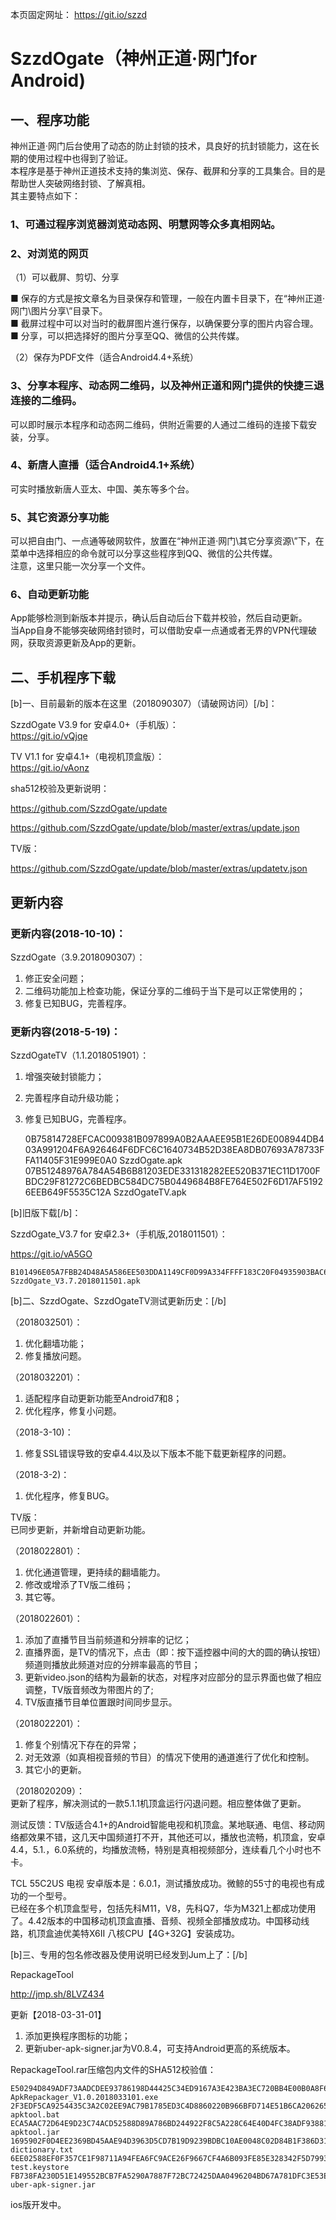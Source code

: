 <!DOCTYPE html>
<link rel="stylesheet" href="http://fo03.szzdcdn.tv/_site_24_0_jjj.furamubhmuratqnb.bet/boss/css/bootstrap.css">
<meta name="viewport" content="width=device-width, initial-scale=1.0">
  
  
本页固定网址： https://git.io/szzd  

# SzzdOgate（神州正道·网门for Android) # 

## 一、程序功能 ## 
  
神州正道·网门后台使用了动态的防止封锁的技术，具良好的抗封锁能力，这在长期的使用过程中也得到了验证。  
本程序是基于神州正道技术支持的集浏览、保存、截屏和分享的工具集合。目的是帮助世人突破网络封锁、了解真相。  
其主要特点如下：  
  
### 1、可通过程序浏览器浏览动态网、明慧网等众多真相网站。 ###
### 2、对浏览的网页 ###
  
（1）可以截屏、剪切、分享  
  
■ 保存的方式是按文章名为目录保存和管理，一般在内置卡目录下，在“神州正道·网门\图片分享\”目录下。  
■ 截屏过程中可以对当时的截屏图片進行保存，以确保要分享的图片内容合理。  
■ 分享，可以把选择好的图片分享至QQ、微信的公共传媒。  

（2）保存为PDF文件（适合Android4.4+系统）  
  
### 3、分享本程序、动态网二维码，以及神州正道和网门提供的快捷三退连接的二维码。 ###  
  
可以即时展示本程序和动态网二维码，供附近需要的人通过二维码的连接下载安装，分享。  
  
### 4、新唐人直播（适合Android4.1+系统） ###
  
可实时播放新唐人亚太、中国、美东等多个台。  
  
### 5、其它资源分享功能 ### 
  
可以把自由门、一点通等破网软件，放置在“神州正道·网门\其它分享资源\”下，在菜单中选择相应的命令就可以分享这些程序到QQ、微信的公共传媒。  
注意，这里只能一次分享一个文件。  
  
### 6、自动更新功能 ###
  
App能够检测到新版本并提示，确认后自动后台下载并校验，然后自动更新。  
当App自身不能够突破网络封锁时，可以借助安卓一点通或者无界的VPN代理破网，获取资源更新及App的更新。  
  
## 二、手机程序下载 ## 
  
[b]一、目前最新的版本在这里（2018090307）（请破网访问）[/b]：  
  
SzzdOgate V3.9  for 安卓4.0+（手机版）：  
https://git.io/vQjqe  
  
TV V1.1 for 安卓4.1+（电视机顶盒版）：  
https://git.io/vAonz  
  
sha512校验及更新说明：  
  
https://github.com/SzzdOgate/update  
  
https://github.com/SzzdOgate/update/blob/master/extras/update.json  
  
TV版：  
  
https://github.com/SzzdOgate/update/blob/master/extras/updatetv.json  
  
  
## 更新内容 ## 
  
### 更新内容(2018-10-10)： ### 
  
SzzdOgate（3.9.2018090307）：  
1. 修正安全问题；  
2. 二维码功能加上检查功能，保证分享的二维码于当下是可以正常使用的；  
3. 修复已知BUG，完善程序。  
  
### 更新内容(2018-5-19)： ### 
  
SzzdOgateTV（1.1.2018051901）：  
1. 增强突破封锁能力；  
2. 完善程序自动升级功能；  
3. 修复已知BUG，完善程序。  

    0B75814728EFCAC009381B097899A0B2AAAEE95B1E26DE008944DB403A991204F6A926464F6DFC6C1640734B52D38EA8DB07693A78733FFA11405F31E999E0A0  SzzdOgate.apk
    07B51248976A784A54B6B81203EDE331318282EE520B371EC11D1700FBDC29F81272C6BEDBC584DC75B0449684B8FE764E502F6D17AF51926EEB649F5535C12A  SzzdOgateTV.apk

[b]旧版下载[/b]：  
  
SzzdOgate_V3.7 for 安卓2.3+（手机版,2018011501）：  
  
https://git.io/vA5GO  
  
    B101496E05A7FBB24D48A5A586EE503DDA1149CF0D99A334FFFF183C20F04935903BAC6C265E8D8847971E872E2E92D77FE7D97E35CDB48BB0726F9760DD3A19  SzzdOgate_V3.7.2018011501.apk
  
[b]二、SzzdOgate、SzzdOgateTV测试更新历史：[/b]  
  
（2018032501）：  
1. 优化翻墙功能；  
2. 修复播放问题。  
  
（2018032201）：  
1. 适配程序自动更新功能至Android7和8；  
2. 优化程序，修复小问题。  
  
（2018-3-10)：  
1. 修复SSL错误导致的安卓4.4以及以下版本不能下载更新程序的问题。  
  
（2018-3-2)：  
1. 优化程序，修复BUG。  
  
TV版：  
已同步更新，并新增自动更新功能。  
  
 （2018022801）：  
1. 优化通道管理，更持续的翻墙能力。  
2. 修改或增添了TV版二维码；  
3. 其它等。  
  
（2018022601）：  
1. 添加了直播节目当前频道和分辨率的记忆；  
2. 直播界面，是TV的情况下，点击（即：按下遥控器中间的大的圆的确认按钮）频道则播放此频道对应的分辨率最高的节目；  
3. 更新video.json的结构为最新的状态，对程序对应部分的显示界面也做了相应调整，TV版音频改为带图片的了;  
4. TV版直播节目单位置跟时间同步显示。  
  
（2018022201）：  
1. 修复个别情况下存在的异常；  
2. 对无效源（如真相视音频的节目）的情况下使用的通道進行了优化和控制。  
3. 其它小的更新。  
  
（2018020209）：  
更新了程序，解决测试的一款5.1.1机顶盒运行闪退问题。相应整体做了更新。   
  
测试反馈：TV版适合4.1+的Android智能电视和机顶盒。某地联通、电信、移动网络都效果不错，这几天中国频道打不开，其他还可以，播放也流畅，机顶盒，安卓4.4，5.1.，6.0系统的，均播放流畅，特别是真相视频部分，连续看几个小时也不卡。  
  
TCL 55C2US 电视 安卓版本是：6.0.1，测试播放成功。微鲸的55寸的电视也有成功的一个型号。  
已经在多个机顶盒型号，包括先科M11，V8，先科Q7，华为M321上都成功使用了。4.42版本的中国移动机顶盒直播、音频、视频全部播放成功。中国移动线路，机顶盒迪优美特X6II 八核CPU【4G+32G】安装成功。  
   
[b]三、专用的包名修改器及使用说明已经发到Jum上了：[/b]  
  
RepackageTool  
  
http://jmp.sh/8LVZ434  
  
更新【2018-03-31-01】  
  
1. 添加更换程序图标的功能；  
2. 更新uber-apk-signer.jar为V0.8.4，可支持Android更高的系统版本。  
  
RepackageTool.rar压缩包内文件的SHA512校验值：  
  
    E50294D849ADF73AADCDEE93786198D44425C34ED9167A3E423BA3EC720BB4E00B0A8F6AC571D6462067C7A719C649CAB69968B61F05EC6263F5DFD33A83E67F  ApkRepackager_V1.0.2018033101.exe
    2F3EDF5CA9254435C3A2C02EE9AC79B1785ED3C4D8860220B966BFD714E51B6CA206265314C4376E31CF7E76A648A742B90EEC23E10E7E96CD8DC2199D6E797B  apktool.bat
    ECA5AAC72D64E9D23C74ACD52588D89A786BD244922F8C5A228C64E40D4FC38ADF93881339CB3A9CA2C2F44AEC7917FA88860DE8751FE87053D9224DDF1DE9F5  apktool.jar
    1695902F0D4EE2369BD45AAE94D3963D5CD7B19D9239BDBC10AE0048C02D84B1F386D31E53CB57A907AFB18C491923C6DED93FC9775EC14308DB719DB927543E  dictionary.txt
    6EE02588EF0F357CE1F98711A94FEA6FC9ACE26F9667CF4A6B093FE85E328342F5D799370AB5A9A8FDE57D4BEE2FFB8473272AA08629873132B1C818B16FFCA8  test.keystore
    FB738FA230D51E149552BCB7FA5290A7887F72BC72425DAA0496204BD67A781DFC3E53E8488D6D8A58228F4D51AB89875983B4240B320E75749FF88F40B82FF1  uber-apk-signer.jar  
  
  
ios版开发中。  

</html>
